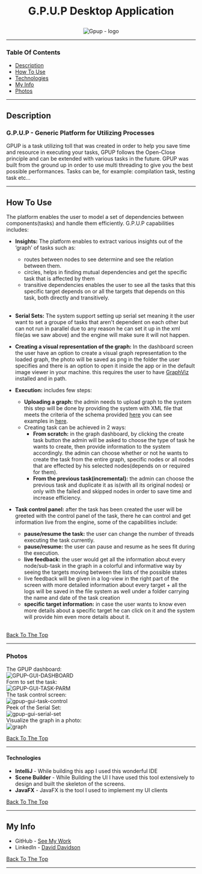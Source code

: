 # <p align="center">G.P.U.P Desktop Application</p>

<p align="center"><img src="https://i.ibb.co/6m4xm80/DD.png" alt="Gpup - logo" border="0"></p>

***

### Table Of Contents

- [Description](#description)
- [How To Use](#how-to-use)
- [Technologies](#technologies)
- [My Info](#my-info)
- [Photos](#photos)
***


## Description
### G.P.U.P - Generic Platform for Utilizing Processes
GPUP is a task utilizing toll that was created in order to help you save time and resource in executing your tasks, GPUP follows the Open-Close principle and can be extended with various tasks in the future. GPUP was built from the ground up in order to use multi threading to give you the best possible performances.
Tasks can be, for example: compilation task, testing task etc...
***

## How To Use
 The platform enables the user to model a set of dependencies between components(tasks) and handle them efficiently. G.P.U.P capabilities includes:

 - <B>Insights:</B> The platform enables to extract various insights out of the ‘graph’ of tasks such as:
	- routes between nodes to see determine and see the relation between them.
	- circles, helps in finding mutual dependencies and get the specific task that is affected by them
	- transitive dependencies enables the user to see all the tasks that this specific target depends on or all the targets that depends on this task, both directly and transitively.
    <br />

- <B>Serial Sets:</B> The system support setting up serial set meaning it the user want to set a groupe of tasks that aren't dependent on each other but can not run in parallel due to any reason he can set it up in the xml file(as we saw above) and the engine will make sure it will not happen.

- <B>Creating a visual representation of the graph:</b> In the dashboard screen the user have an option to create a visual graph representation to the loaded graph, the photo will be saved as png in the folder the user specifies and there is an option to open it inside the app or in the default image viewer in your machine. this requires the user to have [GraphViz](https://graphviz.org/download/) installed and in path.
	
- <B>Execution:</B> includes few steps:
    - <B>Uploading a graph:</B> the admin needs to upload graph to the system this step will be done by providing the system with XML file that meets the criteria of the schema provided [here](https://github.com/ddavid-son/G.P.U.P-Web/blob/main/testing/xmlSchema.xsd) you can see examples in [here](https://github.com/ddavid-son/G.P.U.P-Web/blob/main/testing/XML1.xml).
    - Creating task can be achieved in 2 ways:
        - <B>From scratch:</B> in the graph dashboard, by clicking the create task button the admin will be asked to choose the type of task he wants to create, then provide information to the system accordingly. the admin can choose whether or not he wants to create the task from the entire graph, specific nodes or all nodes that are effected by his selected nodes(depends on or required for them).
        - <B>From the previous task(incremental):</B> the admin can choose the previous task and duplicate it as is(with all its original nodes) or only with the failed and skipped nodes in order to save time and increase efficiency.
- <B>Task control panel:</B> after the task has been created the user will be greeted with the control panel of the task, there he can control and get information live from the engine, some of the capabilities include:
    - <B>pause/resume the task:</B> the user can change the number of threads executing the task currently.
    - <B>pause/resume:</B> the user can pause and resume as he sees fit during the execution.
    - <B>live feedback:</B> the user would get all the information about every node/sub-task in the graph in a colorful and informative way by seeing the targets moving between the lists of the possible states
    - live feedback will be given in a log-view in the right part of the screen with more detailed information about every target + all the logs will be saved in the file system as well under a folder carrying the name and date of the task creation
    - <B>specific target information:</B> in case the user wants to know even more details about a specific target he can click on it and the system will provide him even more details about it.
    <br />

[Back To The Top](#table-of-contents)
***

### Photos
The GPUP dashboard:<br>
<img src="https://i.ibb.co/02v2QpP/GPUP-GUI-DASHBOARD.png" alt="GPUP-GUI-DASHBOARD" border="0"><br>
Form to set the task:<br>
<img src="https://i.ibb.co/xh7XDJ7/GPUP-GUI-TASK-PARM.png" alt="GPUP-GUI-TASK-PARM" border="0"><br>
The task control screen:<br>
<img src="https://i.ibb.co/pQY2RM6/gpup-gui-task-control.png" alt="gpup-gui-task-control"  border="0"><br>
Peek of the Serial Set:<br>
<img src="https://i.ibb.co/QDxQ021/gpup-gui-serial-set.png" alt="gpup-gui-serial-set" border="0"><br>
Visualize the graph in a photo:<br>
<img src="https://i.ibb.co/RCnX58C/graph.png" alt="graph" border="0"><br>

[Back To The Top](#table-of-contents)
***

#### Technologies

- <B>IntelliJ</B> - While building this app I used this wonderful IDE
- <B>Scene Builder</B> - While Building the UI I have used this tool extensively to design and built the skeleton of the screens.
- <B>JavaFX</B> - JavaFX is the tool I used to implement my UI clients

[Back To The Top](#table-of-contents)
***

## My Info

- GitHub - [See My Work](https://github.com/ddavid-son)
- LinkedIn - [David Davidson](https://www.linkedin.com/in/david-davidson-7067b918a/)

[Back To The Top](#table-of-contents)
***
